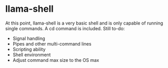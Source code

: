 # llama-shell
At this point, llama-shell is a very basic shell and is only capable of running single commands. A cd command is included. Still to-do:
* Signal handling
* Pipes and other multi-command lines
* Scripting ability
* Shell environment
* Adjust command max size to the OS max
